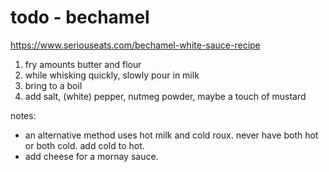 # todo - bechamel

https://www.seriouseats.com/bechamel-white-sauce-recipe

1. fry amounts butter and flour
2. while whisking quickly, slowly pour in milk
3. bring to a boil
4. add salt, (white) pepper, nutmeg powder, maybe a touch of mustard

notes:

* an alternative method uses hot milk and cold roux. never have both hot or both cold. add cold to hot.
* add cheese for a mornay sauce.